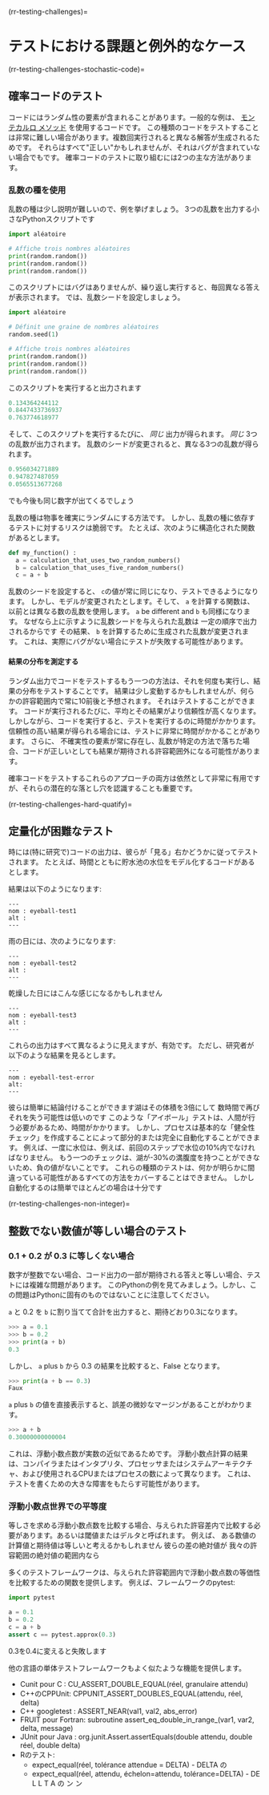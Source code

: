 (rr-testing-challenges)=
# テストにおける課題と例外的なケース

(rr-testing-challenges-stochastic-code)=
## 確率コードのテスト

コードにはランダム性の要素が含まれることがあります。一般的な例は、 [モンテカルロ メソッド](https://en.wikipedia.org/wiki/Monte_Carlo_method) を使用するコードです。 この種類のコードをテストすることは非常に難しい場合があります。複数回実行されると異なる解答が生成されるためです。 それらはすべて"正しい"かもしれませんが、それはバグが含まれていない場合でもです。 確率コードのテストに取り組むには2つの主な方法があります。

### 乱数の種を使用

乱数の種は少し説明が難しいので、例を挙げましょう。 3つの乱数を出力する小さなPythonスクリプトです

```python
import aléatoire

# Affiche trois nombres aléatoires
print(random.random())
print(random.random())
print(random.random())
```

このスクリプトにはバグはありませんが、繰り返し実行すると、毎回異なる答えが表示されます。 では、乱数シードを設定しましょう。

```python
import aléatoire

# Définit une graine de nombres aléatoires
random.seed(1)

# Affiche trois nombres aléatoires
print(random.random())
print(random.random())
print(random.random())
```

このスクリプトを実行すると出力されます

```python
0.134364244112
0.8447433736937
0.763774618977
```

そして、このスクリプトを実行するたびに、 *同じ* 出力が得られます。 *同じ* 3つの乱数が出力されます。 乱数のシードが変更されると、異なる3つの乱数が得られます。

```python
0.956034271889
0.947827487059
0.0565513677268
```
でも今後も同じ数字が出てくるでしょう

乱数の種は物事を確実にランダムにする方法です。 しかし、乱数の種に依存するテストに対するリスクは脆弱です。 たとえば、次のように構造化された関数があるとします。

```python
def my_function() :
  a = calculation_that_uses_two_random_numbers()
  b = calculation_that_uses_five_random_numbers()
  c = a + b
```

乱数のシードを設定すると、 `c`の値が常に同じになり、テストできるようになります。 しかし、モデルが変更されたとします。そして、 `a` を計算する関数は、以前とは異なる数の乱数を使用します。 `a` be different and `b` も同様になります。 なぜなら上に示すように乱数シードを与えられた乱数は 一定の順序で出力されるからです その結果、 `b` を計算するために生成された乱数が変更されます。 これは、実際にバグがない場合にテストが失敗する可能性があります。

#### 結果の分布を測定する

ランダム出力でコードをテストするもう一つの方法は、それを何度も実行し、結果の分布をテストすることです。 結果は少し変動するかもしれませんが、何らかの許容範囲内で常に10前後と予想されます。 それはテストすることができます。 コードが実行されるたびに、平均とその結果がより信頼性が高くなります。 しかしながら、コードを実行すると、テストを実行するのに時間がかかります。 信頼性の高い結果が得られる場合には、テストに非常に時間がかかることがあります。 さらに、 不確実性の要素が常に存在し、乱数が特定の方法で落ちた場合、コードが正しいとしても結果が期待される許容範囲外になる可能性があります。

確率コードをテストするこれらのアプローチの両方は依然として非常に有用ですが、それらの潜在的な落とし穴を認識することも重要です。

(rr-testing-challenges-hard-quatify)=
## 定量化が困難なテスト

時には(特に研究で)コードの出力は、彼らが「見る」右かどうかに従ってテストされます。 たとえば、時間とともに貯水池の水位をモデル化するコードがあるとします。

結果は以下のようになります:

```{figure} ../../figures/eyeball-test1.jpg
---
nom : eyeball-test1
alt :
---
```

雨の日には、次のようになります:

```{figure} ../../figures/eyeball-test2.jpg
---
nom : eyeball-test2
alt :
---
```

乾燥した日にはこんな感じになるかもしれません

```{figure} ../../figures/eyeball-test3.jpg
---
nom : eyeball-test3
alt :
---
```

これらの出力はすべて異なるように見えますが、有効です。 ただし、研究者が以下のような結果を見るとします。

```{figure} ../../figures/eyeball-test-error.jpg
---
nom : eyeball-test-error
alt:
---
```

彼らは簡単に結論付けることができます湖はその体積を3倍にして 数時間で再びそれを失う可能性は低いのです このような「アイボール」テストは、人間が行う必要があるため、時間がかかります。 しかし、プロセスは基本的な「健全性チェック」を作成することによって部分的または完全に自動化することができます。 例えば、一度に水位は、例えば、前回のステップで水位の10%内でなければなりません。 もう一つのチェックは、湖が-30%の満腹度を持つことができないため、負の値がないことです。 これらの種類のテストは、何かが明らかに間違っている可能性があるすべての方法をカバーすることはできません。 しかし自動化するのは簡単でほとんどの場合は十分です

(rr-testing-challenges-non-integer)=
## 整数でない数値が等しい場合のテスト

### 0.1 + 0.2 が 0.3 に等しくない場合

数字が整数でない場合、コード出力の一部が期待される答えと等しい場合、テストには複雑な問題があります。 このPythonの例を見てみましょう。しかし、この問題はPythonに固有のものではないことに注意してください。

`a` と 0.2 を `b` に割り当てて合計を出力すると、期待どおり0.3になります。

```python
>>> a = 0.1
>>> b = 0.2
>>> print(a + b)
0.3
```

しかし、 `a` plus `b` から 0.3 の結果を比較すると、False となります。

```python
>>> print(a + b == 0.3)
Faux
```

`a` plus `b` の値を直接表示すると、誤差の微妙なマージンがあることがわかります。

```python
>>> a + b
0.30000000000004
```

これは、浮動小数点数が実数の近似であるためです。 浮動小数点計算の結果は、コンパイラまたはインタプリタ、プロセッサまたはシステムアーキテクチャ、および使用されるCPUまたはプロセスの数によって異なります。 これは、テストを書くための大きな障害をもたらす可能性があります。

### 浮動小数点世界での平等度

等しさを求める浮動小数点数を比較する場合、与えられた許容差内で比較する必要があります。あるいは閾値またはデルタと呼ばれます。 例えば、 ある数値の計算値と期待値は等しいと考えるかもしれません 彼らの差の絶対値が 我々の許容範囲の絶対値の範囲内なら

多くのテストフレームワークは、与えられた許容範囲内で浮動小数点数の等価性を比較するための関数を提供します。 例えば、フレームワークのpytest:

```python
import pytest

a = 0.1
b = 0.2
c = a + b
assert c == pytest.approx(0.3)
```

0.3を0.4に変えると失敗します

他の言語の単体テストフレームワークもよく似たような機能を提供します。

- Cunit pour C : CU_ASSERT_DOUBLE_EQUAL(réel, granulaire attendu)
- C++のCPPUnit: CPPUNIT_ASSERT_DOUBLES_EQUAL(attendu, réel, delta)
- C++ <unk> googletest : ASSERT_NEAR(val1, val2, abs_error)
- FRUIT pour Fortran: subroutine assert_eq_double_in_range_(var1, var2, delta, message)
- JUnit pour Java : org.junit.Assert.assertEquals(double attendu, double réel, double delta)
- Rのテスト:
  - expect_equal(réel, tolérance attendue = DELTA) - DELTA<unk> の<unk> <unk> <unk> <unk> <unk> <unk>
  - expect_equal(réel, attendu, échelon=attendu, tolérance=DELTA) - DE L L T A <unk> の<unk> <unk> <unk> ン<unk> ン<unk>
